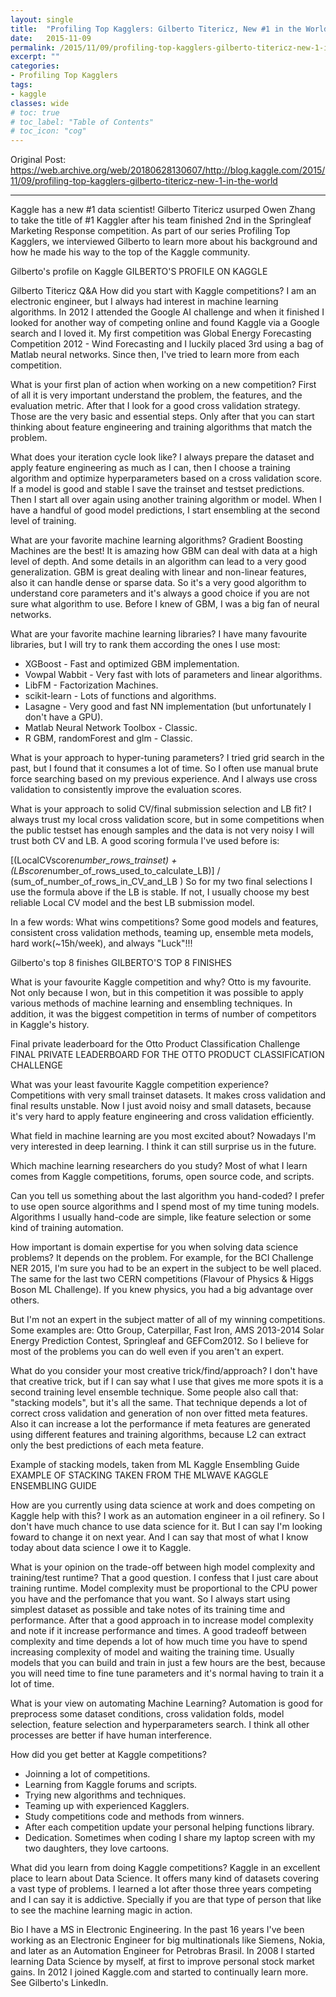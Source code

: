 ```yaml
---
layout: single
title:  "Profiling Top Kagglers: Gilberto Titericz, New #1 in the World"
date:   2015-11-09
permalink: /2015/11/09/profiling-top-kagglers-gilberto-titericz-new-1-in-the-world/
excerpt: ""
categories: 
- Profiling Top Kagglers
tags:
- kaggle
classes: wide
# toc: true
# toc_label: "Table of Contents"
# toc_icon: "cog"
---
```


Original Post: https://web.archive.org/web/20180628130607/http://blog.kaggle.com/2015/11/09/profiling-top-kagglers-gilberto-titericz-new-1-in-the-world

---

Kaggle has a new #1 data scientist! Gilberto Titericz usurped Owen Zhang to take the title of #1 Kaggler after his team finished 2nd in the Springleaf Marketing Response competition. As part of our series Profiling Top Kagglers, we interviewed Gilberto to learn more about his background and how he made his way to the top of the Kaggle community.

Gilberto's profile on Kaggle
GILBERTO'S PROFILE ON KAGGLE

Gilberto Titericz Q&A
How did you start with Kaggle competitions?
I am an electronic engineer, but I always had interest in machine learning algorithms. In 2012 I attended the Google AI challenge and when it finished I looked for another way of competing online and found Kaggle via a Google search and I loved it. My first competition was Global Energy Forecasting Competition 2012 - Wind Forecasting and I luckily placed 3rd using a bag of Matlab neural networks. Since then, I've tried to learn more from each competition.

What is your first plan of action when working on a new competition?
First of all it is very important understand the problem, the features, and the evaluation metric. After that I look for a good cross validation strategy. Those are the very basic and essential steps. Only after that you can start thinking about feature engineering and training algorithms that match the problem.

What does your iteration cycle look like?
I always prepare the dataset and apply feature engineering as much as I can, then I choose a training algorithm and optimize hyperparameters based on a cross validation score. If a model is good and stable I save the trainset and testset predictions. Then I start all over again using another training algorithm or model. When I have a handful of good model predictions, I start ensembling at the second level of training.

What are your favorite machine learning algorithms?
Gradient Boosting Machines are the best! It is amazing how GBM can deal with data at a high level of depth. And some details in an algorithm can lead to a very good generalization. GBM is great dealing with linear and non-linear features, also it can handle dense or sparse data. So it's a very good algorithm to understand core parameters and it's always a good choice if you are not sure what algorithm to use. Before I knew of GBM, I was a big fan of neural networks.

What are your favorite machine learning libraries?
I have many favourite libraries, but I will try to rank them according the ones I use most:
- XGBoost - Fast and optimized GBM implementation.
- Vowpal Wabbit - Very fast with lots of parameters and linear algorithms.
- LibFM - Factorization Machines.
- scikit-learn - Lots of functions and algorithms.
- Lasagne - Very good and fast NN implementation (but unfortunately I don't have a GPU).
- Matlab Neural Network Toolbox - Classic.
- R GBM, randomForest and glm - Classic.

What is your approach to hyper-tuning parameters?
I tried grid search in the past, but I found that it consumes a lot of time. So I often use manual brute force searching based on my previous experience. And I always use cross validation to consistently improve the evaluation scores.

What is your approach to solid CV/final submission selection and LB fit?
I always trust my local cross validation score, but in some competitions when the public testset has enough samples and the data is not very noisy I will trust both CV and LB. A good scoring formula I've used before is:

[(LocalCVscore*number_rows_trainset) + (LBscore*number_of_rows_used_to_calculate_LB)] / (sum_of_number_of_rows_in_CV_and_LB )
So for my two final selections I use the formula above if the LB is stable. If not, I usually choose my best reliable Local CV model and the best LB submission model.

In a few words: What wins competitions?
Some good models and features, consistent cross validation methods, teaming up, ensemble meta models, hard work(~15h/week), and always "Luck"!!!

Gilberto's top 8 finishes
GILBERTO'S TOP 8 FINISHES

What is your favourite Kaggle competition and why?
Otto is my favourite. Not only because I won, but in this competition it was possible to apply various methods of machine learning and ensembling techniques. In addition, it was the biggest competition in terms of number of competitors in Kaggle's history.

Final private leaderboard for the Otto Product Classification Challenge
FINAL PRIVATE LEADERBOARD FOR THE OTTO PRODUCT CLASSIFICATION CHALLENGE

What was your least favourite Kaggle competition experience?
Competitions with very small trainset datasets. It makes cross validation and final results unstable. Now I just avoid noisy and small datasets, because it's very hard to apply feature engineering and cross validation efficiently.

What field in machine learning are you most excited about?
Nowadays I'm very interested in deep learning. I think it can still surprise us in the future.

Which machine learning researchers do you study?
Most of what I learn comes from Kaggle competitions, forums, open source code, and scripts.

Can you tell us something about the last algorithm you hand-coded?
I prefer to use open source algorithms and I spend most of my time tuning models. Algorithms I usually hand-code are simple, like feature selection or some kind of training automation.

How important is domain expertise for you when solving data science problems?
It depends on the problem. For example, for the BCI Challenge NER 2015, I'm sure you had to be an expert in the subject to be well placed. The same for the last two CERN competitions (Flavour of Physics & Higgs Boson ML Challenge). If you knew physics, you had a big advantage over others.

But I'm not an expert in the subject matter of all of my winning competitions. Some examples are: Otto Group, Caterpillar, Fast Iron, AMS 2013-2014 Solar Energy Prediction Contest, Springleaf and GEFCom2012. So I believe for most of the problems you can do well even if you aren't an expert.

What do you consider your most creative trick/find/approach?
I don't have that creative trick, but if I can say what I use that gives me more spots it is a second training level ensemble technique. Some people also call that: "stacking models", but it's all the same. That technique depends a lot of correct cross validation and generation of non over fitted meta features. Also it can increase a lot the performance if meta features are generated using different features and training algorithms, because L2 can extract only the best predictions of each meta feature.

Example of stacking models, taken from ML Kaggle Ensembling Guide
EXAMPLE OF STACKING TAKEN FROM THE MLWAVE KAGGLE ENSEMBLING GUIDE

How are you currently using data science at work and does competing on Kaggle help with this?
I work as an automation engineer in a oil refinery. So I don't have much chance to use data science for it. But I can say I'm looking foward to change it on next year. And I can say that most of what I know today about data science I owe it to Kaggle.

What is your opinion on the trade-off between high model complexity and training/test runtime?
That a good question. I confess that I just care about training runtime. Model complexity must be proportional to the CPU power you have and the perfomance that you want. So I always start using simplest dataset as possible and take notes of its training time and performance. After that a good approach in to increase model complexity and note if it increase performance and times. A good tradeoff between complexity and time depends a lot of how much time you have to spend increasing complexity of model and waiting the training time. Usually models that you can build and train in just a few hours are the best, because you will need time to fine tune parameters and it's normal having to train it a lot of time.

What is your view on automating Machine Learning?
Automation is good for preprocess some dataset conditions, cross validation folds, model selection, feature selection and hyperparameters search.
I think all other processes are better if have human interference.

How did you get better at Kaggle competitions?
- Joinning a lot of competitions.
- Learning from Kaggle forums and scripts.
- Trying new algorithms and techniques.
- Teaming up with experienced Kagglers.
- Study competitions code and methods from winners.
- After each competition update your personal helping functions library.
- Dedication. Sometimes when coding I share my laptop screen with my two daughters, they love cartoons.

What did you learn from doing Kaggle competitions?
Kaggle in an excellent place to learn about Data Science. It offers many kind of datasets covering a vast type of problems. I learned a lot after those three years competing and I can say it is addictive. Specially if you are that type of person that like to see the machine learning magic in action.

Bio
I have a MS in Electronic Engineering. In the past 16 years I've been working as an Electronic Engineer for big multinationals like Siemens, Nokia, and later as an Automation Engineer for Petrobras Brasil. In 2008 I started learning Data Science by myself, at first to improve personal stock market gains. In 2012 I joined Kaggle.com and started to continually learn more. See Gilberto's LinkedIn.
